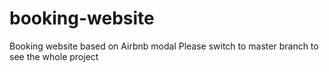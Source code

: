 # booking-website
Booking website based on Airbnb modal
Please switch to master branch  to see the whole project
